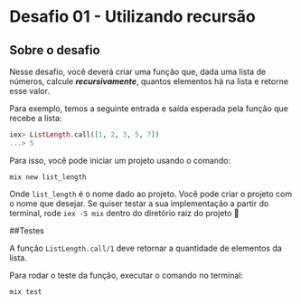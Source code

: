 # Desafio 01 - Utilizando recursão
## Sobre o desafio                                                                                    
Nesse desafio, você deverá criar uma função que, dada uma lista de números, calcule ***recursivamente***, quantos elementos há na lista e retorne esse valor.
                                                          
Para exemplo, temos a seguinte entrada e saída esperada pela função que recebe a lista:

```elixir
iex> ListLength.call([1, 2, 3, 5, 7]) 
...> 5
```
Para isso, você pode iniciar um projeto usando o comando:

`mix new list_length`

Onde `list_length` é o nome dado ao projeto. 
Você pode criar o projeto com o nome que desejar.
Se quiser testar a sua implementação a partir do terminal, 
rode `iex -S mix` dentro do diretório raiz do projeto 🚀

##Testes

A função `ListLength.call/1` deve retornar a quantidade
de elementos da lista.

Para rodar o teste da função, executar o comando
no terminal:

`mix test`
